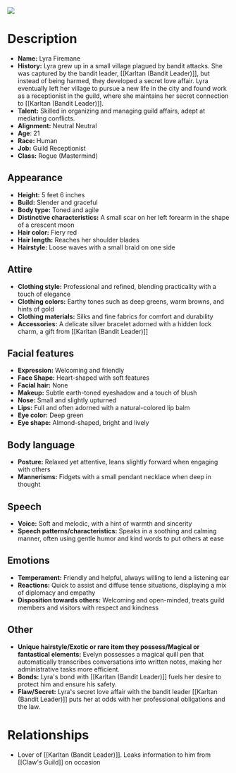 ![](https://i.imgur.com/QGRR6bb.jpg)


# Description

- **Name:** Lyra Firemane
- **History:** Lyra grew up in a small village plagued by bandit attacks. She was captured by the bandit leader, [[Karltan (Bandit Leader)]], but instead of being harmed, they developed a secret love affair. Lyra eventually left her village to pursue a new life in the city and found work as a receptionist in the guild, where she maintains her secret connection to [[Karltan (Bandit Leader)]].
- **Talent:** Skilled in organizing and managing guild affairs, adept at mediating conflicts.
- **Alignment:** Neutral Neutral
- **Age**: 21
- **Race:** Human
- **Job:** Guild Receptionist
- **Class:** Rogue (Mastermind)

## Appearance

- **Height:** 5 feet 6 inches
- **Build:** Slender and graceful
- **Body type:** Toned and agile
- **Distinctive characteristics:** A small scar on her left forearm in the shape of a crescent moon
- **Hair color:** Fiery red
- **Hair length:** Reaches her shoulder blades
- **Hairstyle:** Loose waves with a small braid on one side

## Attire

- **Clothing style:** Professional and refined, blending practicality with a touch of elegance
- **Clothing colors:** Earthy tones such as deep greens, warm browns, and hints of gold
- **Clothing materials:** Silks and fine fabrics for comfort and durability
- **Accessories:** A delicate silver bracelet adorned with a hidden lock charm, a gift from [[Karltan (Bandit Leader)]]

## Facial features

- **Expression:** Welcoming and friendly
- **Face Shape:** Heart-shaped with soft features
- **Facial hair:** None
- **Makeup:** Subtle earth-toned eyeshadow and a touch of blush
- **Nose:** Small and slightly upturned
- **Lips:** Full and often adorned with a natural-colored lip balm
- **Eye color:** Deep green
- **Eye shape:** Almond-shaped, bright and lively

## Body language

- **Posture:** Relaxed yet attentive, leans slightly forward when engaging with others
- **Mannerisms:** Fidgets with a small pendant necklace when deep in thought

## Speech

- **Voice:** Soft and melodic, with a hint of warmth and sincerity
- **Speech patterns/characteristics:** Speaks in a soothing and calming manner, often using gentle humor and kind words to put others at ease

## Emotions

- **Temperament:** Friendly and helpful, always willing to lend a listening ear
- **Reactions:** Quick to assist and diffuse tense situations, displaying a mix of diplomacy and empathy
- **Disposition towards others:** Welcoming and open-minded, treats guild members and visitors with respect and kindness

## Other

- **Unique hairstyle/Exotic or rare item they possess/Magical or fantastical elements:** Evelyn possesses a magical quill pen that automatically transcribes conversations into written notes, making her administrative tasks more efficient.
- **Bonds:** Lyra's bond with [[Karltan (Bandit Leader)]] fuels her desire to protect him and ensure his safety.
- **Flaw/Secret:** Lyra's secret love affair with the bandit leader [[Karltan (Bandit Leader)]] puts her at odds with her professional obligations and the law.

# Relationships
- Lover of [[Karltan (Bandit Leader)]]. Leaks information to him from [[Claw's Guild]] on occasion